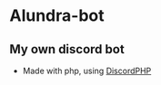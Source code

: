 # Alundra-bot

## My own discord bot

* Made with php, using [DiscordPHP](https://github.com/discord-php/DiscordPHP)